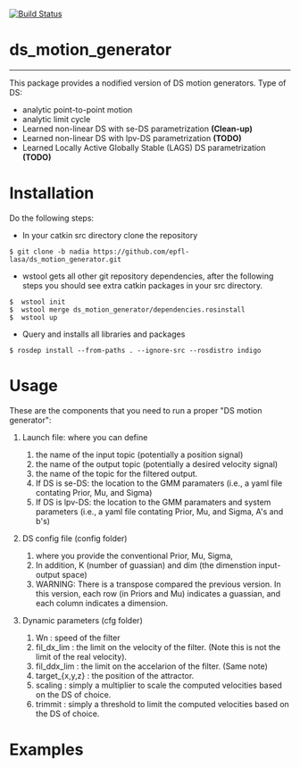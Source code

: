 [![Build Status](https://travis-ci.org/epfl-lasa/ds_motion_generator.svg?branch=master)](https://travis-ci.org/epfl-lasa/ds_motion_generator)

# ds_motion_generator
---

This package provides a nodified version of DS motion generators. Type of DS:
- analytic point-to-point motion
- analytic limit cycle
- Learned non-linear DS with se-DS parametrization **(Clean-up)**
- Learned non-linear DS with lpv-DS parametrization **(TODO)**
- Learned Locally Active Globally Stable (LAGS) DS parametrization **(TODO)**

# Installation
Do the following steps:
* In your catkin src directory clone the repository
```
$ git clone -b nadia https://github.com/epfl-lasa/ds_motion_generator.git
```
* wstool gets all other git repository dependencies, after the following steps you should see extra catkin 
  packages in your src directory.
```
$  wstool init
$  wstool merge ds_motion_generator/dependencies.rosinstall 
$  wstool up 
```
* Query and installs all libraries and packages 
```
$ rosdep install --from-paths . --ignore-src --rosdistro indigo 
```
# Usage
These are the components that you need to run a proper "DS motion generator":

1. Launch file: where you can define  
   1. the name of the input topic (potentially a position signal)
   1. the name of the output topic (potentially a desired velocity signal)
   1. the name of the topic for the filtered output.
   1. If DS is se-DS: the location to the GMM paramaters (i.e., a yaml file contating Prior, Mu, and Sigma)
   1. If DS is lpv-DS: the location to the GMM paramaters and system parameters (i.e., a yaml file contating Prior, Mu, and Sigma, A's and b's)
   
1. DS config file (config folder)
   1. where you provide the conventional Prior, Mu, Sigma,
   1. In addition, K (number of guassian) and dim (the dimenstion input-output space)
   1. WARNING: There is a transpose compared the previous version. In this version, each row (in Priors and Mu) indicates a guassian, and each column indicates a dimension. 
   
1. Dynamic parameters (cfg folder)
   1. Wn : speed of the filter
   1. fil_dx_lim : the limit on the velocity of the filter. (Note this is not the limit of the real velocity).
   1. fil_ddx_lim : the limit on the accelarion of the filter. (Same note)
   1. target_{x,y,z} : the position of the attractor.
   1. scaling : simply a multiplier to scale the computed velocities based on the DS of choice.
   1. trimmit : simply a threshold to limit the computed velocities based on the DS of choice.
   
   
# Examples
